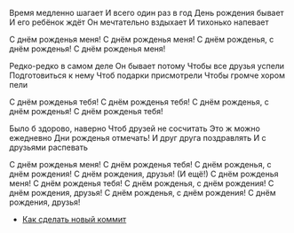 Время медленно шагает
И всего один раз в год
День рождения бывает
И его ребёнок ждёт
Он мечтательно вздыхает
И тихонько напевает

С днём рожденья меня!
С днём рожденья меня!
С днём рожденья, с днём рожденья!
С днём рожденья меня!

Редко-редко в самом деле
Он бывает потому
Чтобы все друзья успели
Подготовиться к нему
Чтоб подарки присмотрели
Чтобы громче хором пели

С днём рожденья тебя!
С днём рожденья тебя!
С днём рожденья, с днём рожденья!
С днём рожденья тебя!

Было б здорово, наверно
Чтоб друзей не сосчитать
Это ж можно ежедневно
Дни рожденья отмечать!
И друг друга поздравлять
И с друзьями распевать

С днём рожденья меня!
С днём рожденья тебя!
С днём рожденья, с днём рождения!
С днём рождения, друзья! (И ещё!)
С днём рожденья меня!
С днём рожденья тебя!
С днём рожденья, с днём рождения!
С днём рождения, друзья!
С днём рожденья, с днём рождения!
С днём рождения, друзья!
- [Как сделать новый коммит](./commit_help.md)
